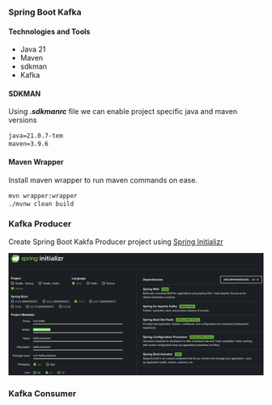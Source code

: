 ### Spring Boot Kafka

#### Technologies and Tools
* Java 21
* Maven
* sdkman
* Kafka

#### SDKMAN
Using .**_sdkmanrc_** file we can enable project specific java and maven versions

```
java=21.0.7-tem
maven=3.9.6
```

#### Maven Wrapper
Install maven wrapper to run maven commands on ease.

```
mvn wrapper:wrapper
./mvnw clean build
```

### Kafka Producer
Create Spring Boot Kakfa Producer project using [Spring Initializr](https://start.spring.io/) 

![img.png](src/main/resources/images/Producer.png)

### Kafka Consumer 

